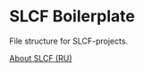 SLCF Boilerplate
====================

File structure for SLCF-projects.

[About SLCF (RU)](https://github.com/bivihoba/slcf-docs)
